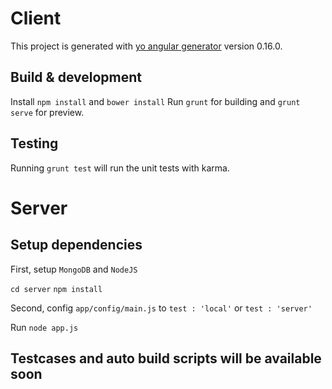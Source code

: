 # Client

This project is generated with [yo angular generator](https://github.com/yeoman/generator-angular)
version 0.16.0.

## Build & development

Install `npm install` and `bower install`
Run `grunt` for building and `grunt serve` for preview.

## Testing

Running `grunt test` will run the unit tests with karma.

# Server

## Setup dependencies

First, setup `MongoDB` and `NodeJS`

`cd server`
`npm install`

Second, config `app/config/main.js` to `test : 'local'` or `test : 'server'`

Run
`node app.js`

## Testcases and auto build scripts will be available soon
